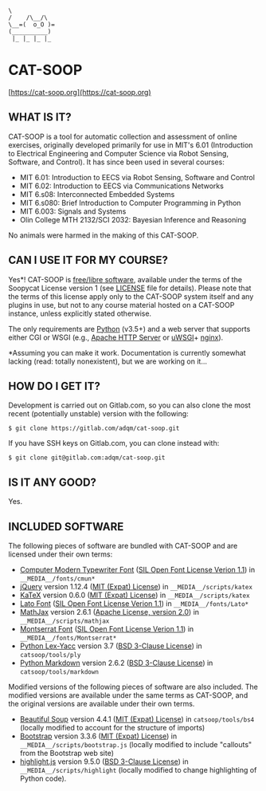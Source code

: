 ```nohighlight
\
/    /\__/\
\__=(  o_O )=
(__________)
 |_ |_ |_ |_
```

# CAT-SOOP

[https://cat-soop.org](https://cat-soop.org)


## WHAT IS IT?

CAT-SOOP is a tool for automatic collection and assessment of online exercises,
originally developed primarily for use in MIT's 6.01 (Introduction to
Electrical Engineering and Computer Science via Robot Sensing, Software, and
Control).  It has since been used in several courses:

* MIT 6.01: Introduction to EECS via Robot Sensing, Software and Control
* MIT 6.02: Introduction to EECS via Communications Networks
* MIT 6.s08: Interconnected Embedded Systems
* MIT 6.s080: Brief Introduction to Computer Programming in Python
* MIT 6.003: Signals and Systems
* Olin College MTH 2132/SCI 2032: Bayesian Inference and Reasoning

No animals were harmed in the making of this CAT-SOOP.


## CAN I USE IT FOR MY COURSE?

Yes\*!  CAT-SOOP is [free/libre software](https://www.gnu.org/philosophy/free-sw.html),
available under the terms of the Soopycat License version 1
(see [LICENSE](https://gitlab.com/adqm/cat-soop/blob/master/LICENSE)
file for details).  Please note that the terms of this license apply only to the
CAT-SOOP system itself and any plugins in use, but not to any course material
hosted on a CAT-SOOP instance, unless explicitly stated otherwise.

The only requirements are [Python](https://www.python.org/) (v3.5+) and a web
server that supports either CGI or WSGI (e.g., [Apache HTTP
Server](https://httpd.apache.org/) or
[uWSGI](https://uwsgi-docs.readthedocs.io/en/latest/)+
[nginx](https://www.nginx.com/resources/wiki/)).

\*Assuming you can make it work.  Documentation is currently somewhat lacking
(read: totally nonexistent), but we are working on it...


## HOW DO I GET IT?

Development is carried out on Gitlab.com, so you can also clone the most
recent (potentially unstable) version with the following:
```
$ git clone https://gitlab.com/adqm/cat-soop.git
```

If you have SSH keys on Gitlab.com, you can clone instead with:
```
$ git clone git@gitlab.com:adqm/cat-soop.git
```


## IS IT ANY GOOD?

Yes.

## INCLUDED SOFTWARE

The following pieces of software are bundled with CAT-SOOP and are licensed
under their own terms:

* [Computer Modern Typewriter Font](http://checkmyworking.com/cm-web-fonts/)
    ([SIL Open Font License Verion 1.1](http://scripts.sil.org/cms/scripts/page.php?item_id=OFL_web))
    in `__MEDIA__/fonts/cmun*`
* [jQuery](http://jquery.com/) version 1.12.4
    ([MIT (Expat) License](https://jquery.org/license/))
    in `__MEDIA__/scripts/katex`
* [KaTeX](https://khan.github.io/KaTeX/) version 0.6.0
    ([MIT (Expat) License](https://github.com/Khan/KaTeX/blob/master/LICENSE.txt))
    in `__MEDIA__/scripts/katex`
* [Lato Font](http://www.latofonts.com/lato-free-fonts/)
    ([SIL Open Font License Verion 1.1](http://scripts.sil.org/cms/scripts/page.php?item_id=OFL_web))
    in `__MEDIA__/fonts/Lato*`
* [MathJax](https://www.mathjax.org/) version 2.6.1
    ([Apache License, version 2.0](https://github.com/mathjax/MathJax/blob/master/LICENSE))
    in `__MEDIA__/scripts/mathjax`
* [Montserrat Font](https://www.fontsquirrel.com/fonts/montserrat)
    ([SIL Open Font License Verion 1.1](http://scripts.sil.org/cms/scripts/page.php?item_id=OFL_web))
    in `__MEDIA__/fonts/Montserrat*`
* [Python Lex-Yacc](http://www.dabeaz.com/ply/) version 3.7
    ([BSD 3-Clause License](http://www.dabeaz.com/ply/README.txt))
    in `catsoop/tools/ply`
* [Python Markdown](https://pythonhosted.org/Markdown/) version 2.6.2
    ([BSD 3-Clause License](https://opensource.org/licenses/BSD-3-Clause))
    in `catsoop/tools/markdown`
    
Modified versions of the following pieces of software are also included.  The
modified versions are available under the same terms as CAT-SOOP, and the
original versions are available under their own terms.

* [Beautiful Soup](https://www.crummy.com/software/BeautifulSoup/) version 4.4.1
    ([MIT (Expat) License](https://opensource.org/licenses/MIT))
    in `catsoop/tools/bs4`
    (locally modified to account for the structure of imports)
* [Bootstrap](http://getbootstrap.com/) version 3.3.6
    ([MIT (Expat) License](https://github.com/twbs/bootstrap/blob/master/LICENSE))
    in `__MEDIA__/scripts/bootstrap.js`
    (locally modified to include "callouts" from the Bootstrap web site)
* [highlight.js](https://highlightjs.org/) version 9.5.0
    ([BSD 3-Clause License](https://github.com/isagalaev/highlight.js/blob/master/LICENSE))
    in `__MEDIA__/scripts/highlight`
    (locally modified to change highlighting of Python code).
